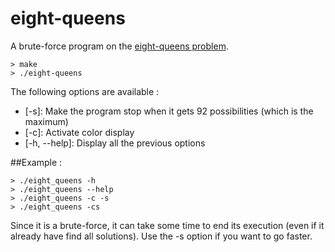 eight-queens
============

A brute-force program on the [eight-queens problem](http://en.wikipedia.org/wiki/Eight_queens_puzzle).

```Shell
> make
> ./eight-queens
```

The following options are available :
 * [-s]: Make the program stop when it gets 92 possibilities (which is the maximum)
 * [-c]: Activate color display
 * [-h, --help]: Display all the previous options

##Example :

```Shell
> ./eight_queens -h
> ./eight_queens --help
> ./eight_queens -c -s
> ./eight_queens -cs
```

Since it is a brute-force, it can take some time to end its execution (even if it already have find all solutions). Use the -s option if you want to go faster.
